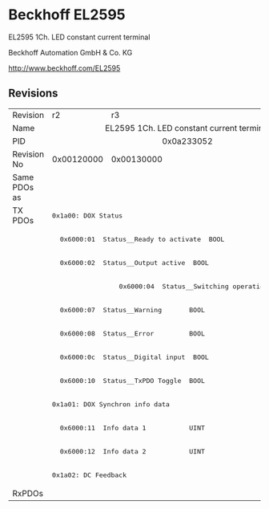 # Beckhoff EL2595

EL2595 1Ch. LED constant current terminal

Beckhoff Automation GmbH & Co. KG

http://www.beckhoff.com/EL2595

## Revisions
<table>
<tr >
<td>Revision</td>
<td>r2</td>
<td>r3</td>
</tr>
<tr >
<td>Name</td>
<td colspan=2 align="center">EL2595 1Ch. LED constant current terminal</td>
</tr>
<tr >
<td>PID</td>
<td colspan=2 align="center">0x0a233052</td>
</tr>
<tr >
<td>Revision No</td>
<td>0x00120000</td>
<td>0x00130000</td>
</tr>
<tr >
<td>Same PDOs as</td>
<td colspan=2 align="center"></td>
</tr>
<tr class="txpdo">
<td rowspan=12 valign=top>TX PDOs</td>
<td colspan=2 align="left"><pre>0x1a00: DOX Status</pre></td>
<td></td>
</tr>
<tr class="txpdo">
<td colspan=2 align="left"><pre>  0x6000:01  Status__Ready to activate  BOOL</pre></td>
</tr>
<tr class="txpdo">
<td colspan=2 align="left"><pre>  0x6000:02  Status__Output active  BOOL</pre></td>
</tr>
<tr class="txpdo">
<td><pre></pre></td>
<td><pre>  0x6000:04  Status__Switching operation counter  BIT3</pre></td>
</tr>
<tr class="txpdo">
<td colspan=2 align="left"><pre>  0x6000:07  Status__Warning       BOOL</pre></td>
</tr>
<tr class="txpdo">
<td colspan=2 align="left"><pre>  0x6000:08  Status__Error         BOOL</pre></td>
</tr>
<tr class="txpdo">
<td colspan=2 align="left"><pre>  0x6000:0c  Status__Digital input  BOOL</pre></td>
</tr>
<tr class="txpdo">
<td colspan=2 align="left"><pre>  0x6000:10  Status__TxPDO Toggle  BOOL</pre></td>
</tr>
<tr class="txpdo">
<td colspan=2 align="left"><pre>0x1a01: DOX Synchron info data</pre></td>
</tr>
<tr class="txpdo">
<td colspan=2 align="left"><pre>  0x6000:11  Info data 1           UINT</pre></td>
</tr>
<tr class="txpdo">
<td colspan=2 align="left"><pre>  0x6000:12  Info data 2           UINT</pre></td>
</tr>
<tr class="txpdo">
<td colspan=2 align="left"><pre>0x1a02: DC Feedback</pre></td>
</tr>
<tr >
<td>RxPDOs</td>
<td colspan=2 align="left"></td>
</tr>
</table>
